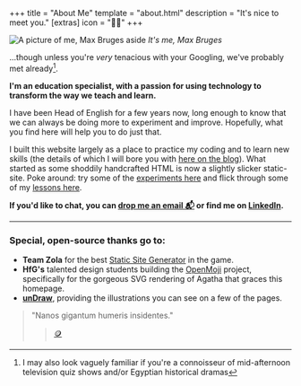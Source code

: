 +++
title = "About Me"
template = "about.html"
description = "It's nice to meet you."
[extras]
  icon = "👨‍🏫"
+++

![A picture of me, Max Bruges aside](/headshot.webp)
*It's me, Max Bruges*

...though unless you're *very* tenacious with your Googling, we've probably met already[^1].

**I'm an education specialist, with a passion for using technology to transform the way we teach and learn.**


I have been Head of English for a few years now, long enough to know that we can always be doing more to experiment and improve. Hopefully, what you find here will help you to do just that.

I built this website largely as a place to practice my coding and to learn new skills (the details of which I will bore you with [here on the blog](/blog)).  What started as some shoddily handcrafted HTML is now a slightly slicker static-site. Poke around: try some of the [experiments here](/experiments) and flick through some of my [lessons here](/learn).

**If you'd like to chat, you can [drop me an email 📬](mailto:hello@maxbruges.com) or find me on [LinkedIn](https://uk.linkedin.com/in/max-bruges).**

[^1]: I may also look vaguely familiar if you're a connoisseur of mid-afternoon television quiz shows and/or Egyptian historical dramas

---

### Special, open-source thanks go to:

- **Team Zola** for the best [Static Site Generator](https://github.com/getzola/zola) in the game.
- **HfG's** talented design students building the [OpenMoji](https://openmoji.org/) project, specifically for the gorgeous SVG rendering of Agatha that graces this homepage.
- **[unDraw](https://undraw.co/)**, providing the illustrations you can see on a few of the pages.

> "Nanos gigantum humeris insidentes."
>> [🪙](https://www.royalmint.com/faqs/collectors/where-did-the-edge-inscription-standing-on-the-shoulders-of-giants-come-from/#:~:text=if%20I%20have)
